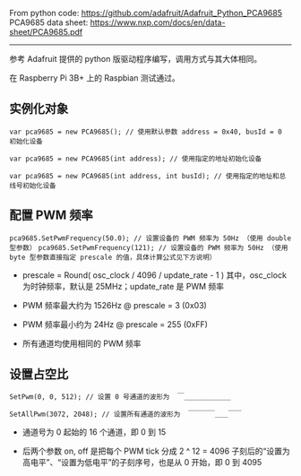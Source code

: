 From python code: https://github.com/adafruit/Adafruit_Python_PCA9685
PCA9685 data sheet: https://www.nxp.com/docs/en/data-sheet/PCA9685.pdf

--------

参考 Adafruit 提供的 python 版驱动程序编写，调用方式与其大体相同。

在 Raspberry Pi 3B+ 上的 Raspbian 测试通过。


实例化对象
--------

`var pca9685 = new PCA9685(); // 使用默认参数 address = 0x40, busId = 0 初始化设备`

`var pca9685 = new PCA9685(int address); // 使用指定的地址初始化设备`

`var pca9685 = new PCA9685(int address, int busId); // 使用指定的地址和总线号初始化设备`

配置 PWM 频率
--------

`pca9685.SetPwmFrequency(50.0); // 设置设备的 PWM 频率为 50Hz （使用 double 型参数）`
`pca9685.SetPwmFrequency(121); // 设置设备的 PWM 频率为 50Hz （使用 byte 型参数直接指定 prescale 的值，具体计算公式见下方说明）`

* prescale = Round( osc_clock / 4096 / update_rate  - 1 )
其中，osc_clock 为时钟频率，默认是 25MHz；update_rate 是 PWM 频率

* PWM 频率最大约为 1526Hz @ prescale = 3 (0x03)
* PWM 频率最小约为 24Hz @ prescale = 255 (0xFF)

* 所有通道均使用相同的 PWM 频率

设置占空比
--------

`SetPwm(0, 0, 512); // 设置 0 号通道的波形为  ￣＿＿＿＿＿＿＿`

`SetAllPwm(3072, 2048); // 设置所有通道的波形为  ￣￣￣￣＿＿￣￣`

* 通道号为 0 起始的 16 个通道，即 0 到 15

* 后两个参数 on, off 是把每个 PWM tick 分成 2 ^ 12 = 4096 子刻后的“设置为高电平”、“设置为低电平”的子刻序号，也是从 0 开始，即 0 到 4095

